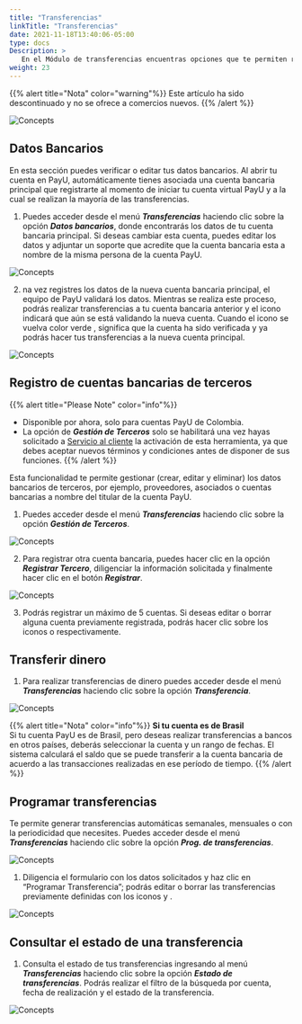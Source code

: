 ```yaml
---
title: "Transferencias"
linkTitle: "Transferencias"
date: 2021-11-18T13:40:06-05:00
type: docs
Description: >
   En el Módulo de transferencias encuentras opciones que te permiten realizar transferencias de fondos desde tu cuenta virtual PayU, a tu cuenta bancaria principal o a cuentas bancarias de terceros, como a proveedores o a diferentes cuentas a tu nombre.
weight: 23
---
```


{{% alert title="Nota" color="warning"%}}
Este artículo ha sido descontinuado y no se ofrece a comercios nuevos.
{{% /alert %}}

![Concepts](https://raw.githubusercontent.com/developers-payu-latam/developers-payu-latam.github.io/master/images/transfers/es/transferencias1-es.png)

## Datos Bancarios
En esta sección puedes verificar o editar tus datos bancarios. Al abrir tu cuenta en PayU, automáticamente tienes asociada una cuenta bancaria principal que registrarte al momento de iniciar tu cuenta virtual PayU y a la cual se realizan la mayoría de las transferencias.

1. Puedes acceder desde el menú _**Transferencias**_ haciendo clic sobre la opción _**Datos bancarios**_, donde encontrarás los datos de tu cuenta bancaria principal. Si deseas cambiar esta cuenta, puedes editar los datos y adjuntar un soporte que acredite que la cuenta bancaria esta a nombre de la misma persona de la cuenta PayU.

![Concepts](https://raw.githubusercontent.com/developers-payu-latam/developers-payu-latam.github.io/master/images/transfers/es/transferencias2-es.png)


2. na vez registres los datos de la nueva cuenta bancaria principal, el equipo de PayU validará los datos. Mientras se realiza este proceso, podrás realizar transferencias a tu cuenta bancaria anterior y el icono <i class="fas fa-clock" style="color:#e09222;"></i> indicará que aún se está validando la nueva cuenta. Cuando el icono se vuelva color verde <i class="fas fa-check-circle" style="color:#a6c307;"></i>, significa que la cuenta ha sido verificada y ya podrás hacer tus transferencias a la nueva cuenta principal.

![Concepts](https://raw.githubusercontent.com/developers-payu-latam/developers-payu-latam.github.io/master/images/transfers/es/transferencias3-es.png)

## Registro de cuentas bancarias de terceros
{{% alert title="Please Note" color="info"%}}
* Disponible por ahora, solo para cuentas PayU de Colombia.
* La opción de _**Gestión de Terceros**_ solo se habilitará una vez hayas solicitado a [Servicio al cliente](http://payu.com.co/en/support) la activación de esta herramienta, ya que debes aceptar nuevos términos y condiciones antes de disponer de sus funciones.
{{% /alert %}}
 
Esta funcionalidad te permite gestionar (crear, editar y eliminar) los datos bancarios de terceros, por ejemplo, proveedores, asociados o cuentas bancarias a nombre del titular de la cuenta PayU.

1. Puedes acceder desde el menú _**Transferencias**_ haciendo clic sobre la opción _**Gestión de Terceros**_.

![Concepts](https://raw.githubusercontent.com/developers-payu-latam/developers-payu-latam.github.io/master/images/transfers/es/transferencias4-es.png)
 
2. Para registrar otra cuenta bancaria, puedes hacer clic en la opción _**Registrar Tercero**_, diligenciar la información solicitada y finalmente hacer clic en el botón _**Registrar**_.

![Concepts](https://raw.githubusercontent.com/developers-payu-latam/developers-payu-latam.github.io/master/images/transfers/es/transferencias5-es.png)
 
3. Podrás registrar un máximo de 5 cuentas. Si deseas editar o borrar alguna cuenta previamente registrada, podrás hacer clic sobre los iconos <i class="fas fa-pencil-alt" style="color:#1c3a85;"></i> o <i class="fas fa-trash-alt" style="color:#1c3a85;"></i> respectivamente.
 
## Transferir dinero
1. Para realizar transferencias de dinero puedes acceder desde el menú _**Transferencias**_ haciendo clic sobre la opción _**Transferencia**_.

![Concepts](https://raw.githubusercontent.com/developers-payu-latam/developers-payu-latam.github.io/master/images/transfers/es/transferencias6-es.png)

{{% alert title="Nota" color="info"%}}
**Si tu cuenta es de Brasil**<br>
Si tu cuenta PayU es de Brasil, pero deseas realizar transferencias a bancos en otros países, deberás seleccionar la cuenta y un rango de fechas. El sistema calculará el saldo que se puede transferir a la cuenta bancaria de acuerdo a las transacciones realizadas en ese período de tiempo.
{{% /alert %}}
 
## Programar transferencias
Te permite generar transferencias automáticas semanales, mensuales o con la periodicidad que necesites. Puedes acceder desde el menú _**Transferencias**_ haciendo clic sobre la opción _**Prog. de transferencias**_.

![Concepts](https://raw.githubusercontent.com/developers-payu-latam/developers-payu-latam.github.io/master/images/transfers/es/transferencias7-es.png)

1. Diligencia el formulario con los datos solicitados y haz clic en “Programar Transferencia”; podrás editar o borrar las transferencias previamente definidas con los iconos <i class="fas fa-pencil-alt" style="color:#1c3a85;"></i> y <i class="fas fa-trash-alt" style="color:#1c3a85;"></i>.

![Concepts](https://raw.githubusercontent.com/developers-payu-latam/developers-payu-latam.github.io/master/images/transfers/es/transferencias8-es.png)
 
## Consultar el estado de una transferencia
1. Consulta el estado de tus transferencias ingresando al menú _**Transferencias**_ haciendo clic sobre la opción _**Estado de transferencias**_. Podrás realizar el filtro de la búsqueda por cuenta, fecha de realización y el estado de la transferencia.

![Concepts](https://raw.githubusercontent.com/developers-payu-latam/developers-payu-latam.github.io/master/images/transfers/es/transferencias9-es.png)
